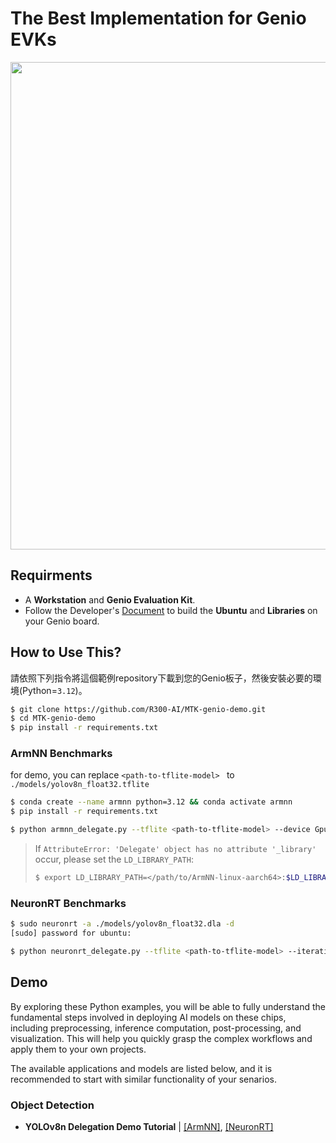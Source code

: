 # The Best Implementation for Genio EVKs

<div align="center">
<img src="https://github.com/R300-AI/ITRI-AI-Hub/blob/main/docs/assets/images/pages/genio_510_demonstration_workflow.png" width="780"/>
</div>

## Requirments
* A **Workstation** and **Genio Evaluation Kit**.
* Follow the Developer's [Document](https://r300-ai.github.io/ITRI-AI-Hub/docs/genio-evk.html) to build the **Ubuntu** and **Libraries** on your Genio board.

## How to Use This?
  請依照下列指令將這個範例repository下載到您的Genio板子，然後安裝必要的環境(Python=`3.12`)。
  ```bash
  $ git clone https://github.com/R300-AI/MTK-genio-demo.git
  $ cd MTK-genio-demo
  $ pip install -r requirements.txt
  ```

### ArmNN Benchmarks
for demo, you can replace `<path-to-tflite-model> ` to `./models/yolov8n_float32.tflite`
  ```bash
  $ conda create --name armnn python=3.12 && conda activate armnn
  $ pip install -r requirements.txt

  $ python armnn_delegate.py --tflite <path-to-tflite-model> --device GpuAcc --iteration 10
  ```
  > If `AttributeError: 'Delegate' object has no attribute '_library'` occur, please set the `LD_LIBRARY_PATH`:
  > ```bash
  > $ export LD_LIBRARY_PATH=</path/to/ArmNN-linux-aarch64>:$LD_LIBRARY_PATH
  > ```
### NeuronRT Benchmarks
  ```bash
  $ sudo neuronrt -a ./models/yolov8n_float32.dla -d
  [sudo] password for ubuntu:

  $ python neuronrt_delegate.py --tflite <path-to-tflite-model> --iteration 10
  ```

## Demo
By exploring these Python examples, you will be able to fully understand the fundamental steps involved in deploying AI models on these chips, including preprocessing, inference computation, post-processing, and visualization. This will help you quickly grasp the complex workflows and apply them to your own projects.

The available applications and models are listed below, and it is recommended to start with similar functionality of your senarios.
### Object Detection
* **YOLOv8n Delegation Demo Tutorial** | [[ArmNN]](https://github.com/R300-AI/MTK-genio-demo/blob/main/docs/run_yolov8n_via_armnn.md), [[NeuronRT]](https://github.com/R300-AI/MTK-genio-demo/blob/main/docs/run_yolov8n_via_neuronrt.md)

